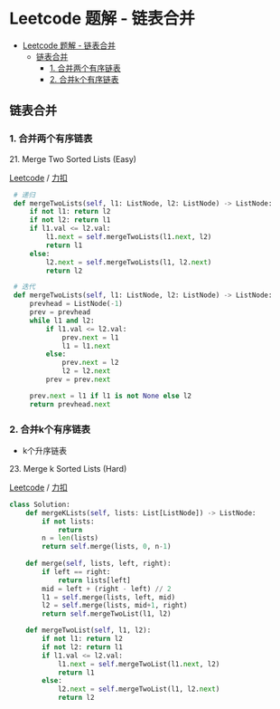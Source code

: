 # Leetcode 题解 - 链表合并
<!-- GFM-TOC -->
* [Leetcode 题解 - 链表合并](#leetcode-题解---链表合并)
    * [链表合并](#链表合并)
        * [1. 合并两个有序链表](#1-合并两个有序链表)
        * [2. 合并k个有序链表](#2-合并k个有序链表)
<!-- GFM-TOC -->

## 链表合并

### 1. 合并两个有序链表

21\.  Merge Two Sorted Lists (Easy)

[Leetcode](https://leetcode.com/problems/merge-two-sorted-lists/) / [力扣](https://leetcode-cn.com/problems/merge-two-sorted-lists/)

```python
 # 递归
 def mergeTwoLists(self, l1: ListNode, l2: ListNode) -> ListNode:
     if not l1: return l2
     if not l2: return l1
     if l1.val <= l2.val:
         l1.next = self.mergeTwoLists(l1.next, l2)
         return l1
     else:
         l2.next = self.mergeTwoLists(l1, l2.next)
         return l2
```

```python
 # 迭代
 def mergeTwoLists(self, l1: ListNode, l2: ListNode) -> ListNode:
     prevhead = ListNode(-1)
     prev = prevhead
     while l1 and l2:
         if l1.val <= l2.val:
             prev.next = l1
             l1 = l1.next
         else:
             prev.next = l2
             l2 = l2.next
         prev = prev.next

     prev.next = l1 if l1 is not None else l2
     return prevhead.next
```
### 2. 合并k个有序链表

- k个升序链表

23\.  Merge k Sorted Lists (Hard)

[Leetcode](https://leetcode.com/problems/merge-k-sorted-lists/) / [力扣](https://leetcode-cn.com/problems/merge-k-sorted-lists/)

```python
class Solution:
    def mergeKLists(self, lists: List[ListNode]) -> ListNode:
        if not lists:
            return
        n = len(lists)
        return self.merge(lists, 0, n-1)
    
    def merge(self, lists, left, right):
        if left == right:
            return lists[left]
        mid = left + (right - left) // 2
        l1 = self.merge(lists, left, mid)
        l2 = self.merge(lists, mid+1, right)
        return self.mergeTwoList(l1, l2)

    def mergeTwoList(self, l1, l2):
        if not l1: return l2
        if not l2: return l1
        if l1.val <= l2.val:
            l1.next = self.mergeTwoList(l1.next, l2)
            return l1
        else:
            l2.next = self.mergeTwoList(l1, l2.next)
            return l2
```
